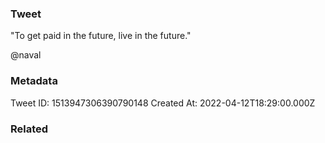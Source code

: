 ### Tweet
"To get paid in the future, live in the future."

@naval

### Metadata
Tweet ID: 1513947306390790148
Created At: 2022-04-12T18:29:00.000Z

### Related

